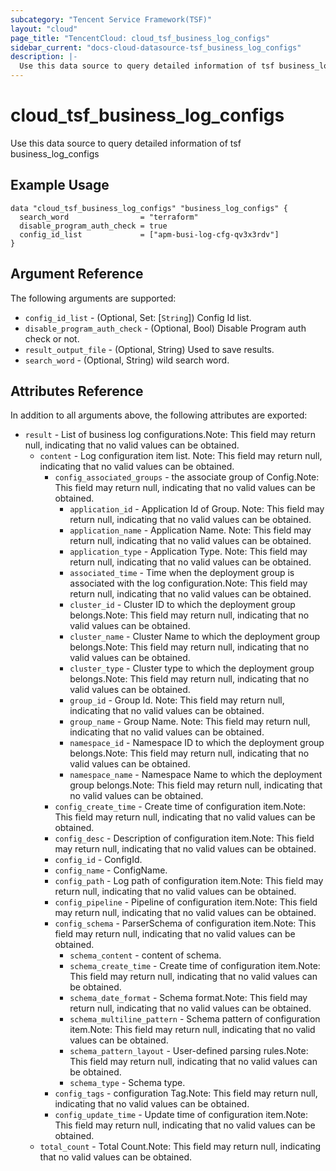```yaml
---
subcategory: "Tencent Service Framework(TSF)"
layout: "cloud"
page_title: "TencentCloud: cloud_tsf_business_log_configs"
sidebar_current: "docs-cloud-datasource-tsf_business_log_configs"
description: |-
  Use this data source to query detailed information of tsf business_log_configs
---
```


# cloud_tsf_business_log_configs

Use this data source to query detailed information of tsf business_log_configs

## Example Usage

```hcl
data "cloud_tsf_business_log_configs" "business_log_configs" {
  search_word                = "terraform"
  disable_program_auth_check = true
  config_id_list             = ["apm-busi-log-cfg-qv3x3rdv"]
}
```

## Argument Reference

The following arguments are supported:

* `config_id_list` - (Optional, Set: [`String`]) Config Id list.
* `disable_program_auth_check` - (Optional, Bool) Disable Program auth check or not.
* `result_output_file` - (Optional, String) Used to save results.
* `search_word` - (Optional, String) wild search word.

## Attributes Reference

In addition to all arguments above, the following attributes are exported:

* `result` - List of business log configurations.Note: This field may return null, indicating that no valid values can be obtained.
  * `content` - Log configuration item list. Note: This field may return null, indicating that no valid values can be obtained.
    * `config_associated_groups` - the associate group of Config.Note: This field may return null, indicating that no valid values can be obtained.
      * `application_id` - Application Id of Group. Note: This field may return null, indicating that no valid values can be obtained.
      * `application_name` - Application Name. Note: This field may return null, indicating that no valid values can be obtained.
      * `application_type` - Application Type. Note: This field may return null, indicating that no valid values can be obtained.
      * `associated_time` - Time when the deployment group is associated with the log configuration.Note: This field may return null, indicating that no valid values can be obtained.
      * `cluster_id` - Cluster ID to which the deployment group belongs.Note: This field may return null, indicating that no valid values can be obtained.
      * `cluster_name` - Cluster Name to which the deployment group belongs.Note: This field may return null, indicating that no valid values can be obtained.
      * `cluster_type` - Cluster type to which the deployment group belongs.Note: This field may return null, indicating that no valid values can be obtained.
      * `group_id` - Group Id. Note: This field may return null, indicating that no valid values can be obtained.
      * `group_name` - Group Name. Note: This field may return null, indicating that no valid values can be obtained.
      * `namespace_id` - Namespace ID to which the deployment group belongs.Note: This field may return null, indicating that no valid values can be obtained.
      * `namespace_name` - Namespace Name to which the deployment group belongs.Note: This field may return null, indicating that no valid values can be obtained.
    * `config_create_time` - Create time of configuration item.Note: This field may return null, indicating that no valid values can be obtained.
    * `config_desc` - Description of configuration item.Note: This field may return null, indicating that no valid values can be obtained.
    * `config_id` - ConfigId.
    * `config_name` - ConfigName.
    * `config_path` - Log path of configuration item.Note: This field may return null, indicating that no valid values can be obtained.
    * `config_pipeline` - Pipeline of configuration item.Note: This field may return null, indicating that no valid values can be obtained.
    * `config_schema` - ParserSchema of configuration item.Note: This field may return null, indicating that no valid values can be obtained.
      * `schema_content` - content of schema.
      * `schema_create_time` - Create time of configuration item.Note: This field may return null, indicating that no valid values can be obtained.
      * `schema_date_format` - Schema format.Note: This field may return null, indicating that no valid values can be obtained.
      * `schema_multiline_pattern` - Schema pattern of configuration item.Note: This field may return null, indicating that no valid values can be obtained.
      * `schema_pattern_layout` - User-defined parsing rules.Note: This field may return null, indicating that no valid values can be obtained.
      * `schema_type` - Schema type.
    * `config_tags` - configuration Tag.Note: This field may return null, indicating that no valid values can be obtained.
    * `config_update_time` - Update time of configuration item.Note: This field may return null, indicating that no valid values can be obtained.
  * `total_count` - Total Count.Note: This field may return null, indicating that no valid values can be obtained.


